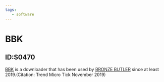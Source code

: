 ```yaml
---
tags:
   - software
---
```

# BBK
## ID:S0470
[BBK](software/S0470) is a downloader that has been used by [BRONZE BUTLER](groups/G0060) since at least 2019.(Citation: Trend Micro Tick November 2019)
